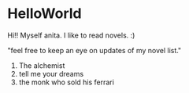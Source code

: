 # HelloWorld

Hi!!
Myself anita.
I like to read novels. :)

"feel free to keep an eye on updates of my novel list."

1. The alchemist
2. tell me your dreams
3. the monk who sold his ferrari
